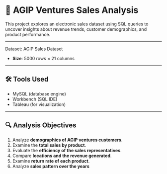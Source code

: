 # 🛒 AGIP Ventures Sales Analysis

This project explores an electronic sales dataset using SQL queries to uncover insights about revenue trends, customer demographics, and product performance.

---

 Dataset: AGIP Sales Dataset
- **Size**: 5000 rows × 21 columns  

---

## 🛠️ Tools Used
- MySQL (database engine)  
- Workbench (SQL IDE)  
- Tableau (for visualization)  

---

## 🔍 Analysis Objectives
1. Analyze **demographics of AGIP ventures customers**.  
2. Examine the **total sales by product**.  
3. Evaluate the **efficiency of the sales representatives**.  
4. Compare **locations and the revenue generated**.  
5. Examine **return rate of each product**.
6.  Analyze **sales pattern over the years** 
